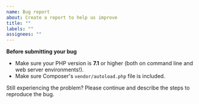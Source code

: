 ```yaml
---
name: Bug report
about: Create a report to help us improve
title: ""
labels: ""
assignees: ""
---
```


**Before submitting your bug**

-   Make sure your PHP version is **7.1** or higher (both on command line and web server environments!).
-   Make sure Composer's `vendor/autoload.php` file is included.

Still experiencing the problem? Please continue and describe the steps to reproduce the bug.

